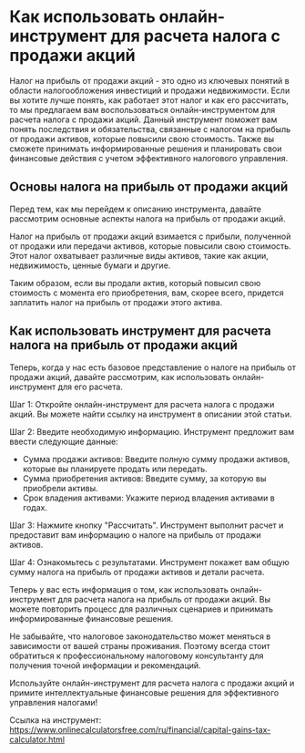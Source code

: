 Как использовать онлайн-инструмент для расчета налога с продажи акций
=====================================================================

Налог на прибыль от продажи акций - это одно из ключевых понятий в области налогообложения инвестиций и продажи недвижимости. Если вы хотите лучше понять, как работает этот налог и как его рассчитать, то мы предлагаем вам воспользоваться онлайн-инструментом для расчета налога с продажи акций. Данный инструмент поможет вам понять последствия и обязательства, связанные с налогом на прибыль от продажи активов, которые повысили свою стоимость. Также вы сможете принимать информированные решения и планировать свои финансовые действия с учетом эффективного налогового управления.

Основы налога на прибыль от продажи акций
-----------------------------------------

Перед тем, как мы перейдем к описанию инструмента, давайте рассмотрим основные аспекты налога на прибыль от продажи акций.

Налог на прибыль от продажи акций взимается с прибыли, полученной от продажи или передачи активов, которые повысили свою стоимость. Этот налог охватывает различные виды активов, такие как акции, недвижимость, ценные бумаги и другие.

Таким образом, если вы продали актив, который повысил свою стоимость с момента его приобретения, вам, скорее всего, придется заплатить налог на прибыль от продажи этого актива.

Как использовать инструмент для расчета налога на прибыль от продажи акций
--------------------------------------------------------------------------

Теперь, когда у нас есть базовое представление о налоге на прибыль от продажи акций, давайте рассмотрим, как использовать онлайн-инструмент для его расчета.

Шаг 1: Откройте онлайн-инструмент для расчета налога с продажи акций. Вы можете найти ссылку на инструмент в описании этой статьи.

Шаг 2: Введите необходимую информацию. Инструмент предложит вам ввести следующие данные:

- Сумма продажи активов: Введите полную сумму продажи активов, которые вы планируете продать или передать.
- Сумма приобретения активов: Введите сумму, за которую вы приобрели активы.
- Срок владения активами: Укажите период владения активами в годах.

Шаг 3: Нажмите кнопку "Рассчитать". Инструмент выполнит расчет и предоставит вам информацию о налоге на прибыль от продажи активов.

Шаг 4: Ознакомьтесь с результатами. Инструмент покажет вам общую сумму налога на прибыль от продажи активов и детали расчета.

Теперь у вас есть информация о том, как использовать онлайн-инструмент для расчета налога на прибыль от продажи акций. Вы можете повторить процесс для различных сценариев и принимать информированные финансовые решения.

Не забывайте, что налоговое законодательство может меняться в зависимости от вашей страны проживания. Поэтому всегда стоит обратиться к профессиональному налоговому консультанту для получения точной информации и рекомендаций.

Используйте онлайн-инструмент для расчета налога с продажи акций и примите интеллектуальные финансовые решения для эффективного управления налогами!

Ссылка на инструмент: <https://www.onlinecalculatorsfree.com/ru/financial/capital-gains-tax-calculator.html>